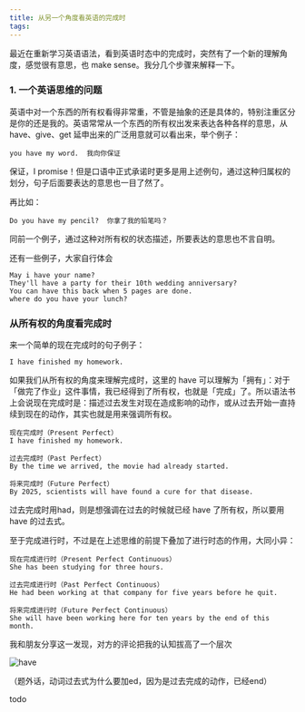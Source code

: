 ```yaml
---
title: 从另一个角度看英语的完成时
tags:
---
```


最近在重新学习英语语法，看到英语时态中的完成时，突然有了一个新的理解角度，感觉很有意思，也 make sense。我分几个步骤来解释一下。

### 1. 一个英语思维的问题
英语中对一个东西的所有权看得非常重，不管是抽象的还是具体的，特别注重区分是你的还是我的。英语常常从一个东西的所有权出发来表达各种各样的意思，从 have、give、get 延申出来的广泛用意就可以看出来，举个例子：

```
you have my word.  我向你保证
```



保证，I promise！但是口语中正式承诺时更多是用上述例句，通过这种归属权的划分，句子后面要表达的意思也一目了然了。

再比如：

```
Do you have my pencil?  你拿了我的铅笔吗？
```

同前一个例子，通过这种对所有权的状态描述，所要表达的意思也不言自明。

还有一些例子，大家自行体会

```
May i have your name?
They'll have a party for their 10th wedding anniversary?
You can have this back when 5 pages are done.
where do you have your lunch?
```

### 从所有权的角度看完成时

来一个简单的现在完成时的句子例子：

```
I have finished my homework.
```

如果我们从所有权的角度来理解完成时，这里的 have 可以理解为「拥有」：对于「做完了作业」这件事情，我已经得到了所有权，也就是「完成」了。所以语法书上会说现在完成时是：描述过去发生对现在造成影响的动作，或从过去开始一直持续到现在的动作，其实也就是用来强调所有权。

```
现在完成时（Present Perfect）
I have finished my homework.

过去完成时（Past Perfect）
By the time we arrived, the movie had already started.

将来完成时（Future Perfect）
By 2025, scientists will have found a cure for that disease.

```

过去完成时用had，则是想强调在过去的时候就已经 have 了所有权，所以要用 have 的过去式。



至于完成进行时，不过是在上述思维的前提下叠加了进行时态的作用，大同小异：

```
现在完成进行时（Present Perfect Continuous）
She has been studying for three hours.

过去完成进行时（Past Perfect Continuous）
He had been working at that company for five years before he quit.

将来完成进行时（Future Perfect Continuous）
She will have been working here for ten years by the end of this month.

```



我和朋友分享这一发现，对方的评论把我的认知拔高了一个层次

![have](https://cdn.jsdelivr.net/gh/guaguaguaxia/picx-images-hosting@master/image.6wqlh5vemy.webp)



（题外话，动词过去式为什么要加ed，因为是过去完成的动作，已经end）



todo



